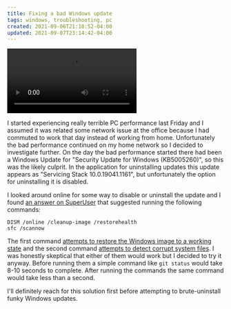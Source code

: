 ```yaml
---
title: Fixing a bad Windows update
tags: windows, troubleshooting, pc
created: 2021-09-06T21:18:52-04:00
updated: 2021-09-07T23:14:42-04:00
---
```


<video controls loop preload="metadata" src="/media/2021/09/git-status-hell.mp4">
	Your browser does not support the HTML5 video tag.
</video>

I started experiencing really terrible PC performance last Friday and I assumed it was related some network issue at the office because I had commuted to work that day instead of working from home. Unfortunately the bad performance continued on my home network so I decided to investigate further. On the day the bad performance started there had been a Windows Update for "Security Update for Windows (KB5005260)", so this was the likely culprit. In the application for uninstalling updates this update appears as "Servicing Stack 10.0.19041.1161", but unfortunately the option for uninstalling it is disabled.

I looked around online for some way to disable or uninstall the update and I found [an answer on SuperUser](https://superuser.com/a/1661509/242807) that suggested running the following commands:

```batch
DISM /online /cleanup-image /restorehealth
sfc /scannow
```

The first command [attempts to restore the Windows image to a working state](https://docs.microsoft.com/en-us/windows-hardware/manufacture/desktop/repair-a-windows-image) and the second command [attempts to detect corrupt system files](https://support.microsoft.com/en-us/topic/use-the-system-file-checker-tool-to-repair-missing-or-corrupted-system-files-79aa86cb-ca52-166a-92a3-966e85d4094e). I was honestly skeptical that either of them would work but I decided to try it anyway. Before running them a simple command like `git status` would take 8-10 seconds to complete. After running the commands the same command would take less than a second.

I'll definitely reach for this solution first before attempting to brute-uninstall funky Windows updates.
